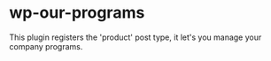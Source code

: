 # wp-our-programs
 This plugin registers the 'product' post type, it let's you manage your company programs.

